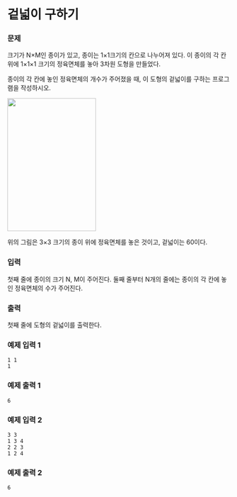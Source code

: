 # 겉넓이 구하기 
### 문제 

크기가 N×M인 종이가 있고, 종이는 1×1크기의 칸으로 나누어져 있다. 이 종이의 각 칸 위에 1×1×1 크기의 정육면체를 놓아 3차원 도형을 만들었다.

종이의 각 칸에 놓인 정육면체의 개수가 주어졌을 때, 이 도형의 겉넓이를 구하는 프로그램을 작성하시오.

<img src="https://upload.acmicpc.net/8d68cff7-fd62-4ae8-8b27-f8a5621e4ddd/-/preview/"  width="200" height="300"/>

위의 그림은 3×3 크기의 종이 위에 정육면체를 놓은 것이고, 겉넓이는 60이다.

### 입력

첫째 줄에 종이의 크기 N, M이 주어진다. 둘째 줄부터 N개의 줄에는 종이의 각 칸에 놓인 정육면체의 수가 주어진다.

### 출력

첫째 줄에 도형의 겉넓이를 출력한다.

### 예제 입력 1

~~~
1 1
1
~~~

### 예제 출력 1

~~~
6
~~~

### 예제 입력 2

~~~
3 3
1 3 4
2 2 3
1 2 4
~~~

### 예제 출력 2

~~~
6
~~~

